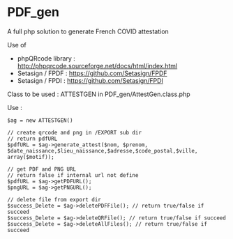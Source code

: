 # PDF_gen
A full php solution to generate French COVID attestation

Use of 
 * phpQRcode library : http://phpqrcode.sourceforge.net/docs/html/index.html
 *  Setasign / FPDF : https://github.com/Setasign/FPDF
 *  Setasign / FPDI : https://github.com/Setasign/FPDI

Class to be used : ATTESTGEN in PDF_gen/AttestGen.class.php


Use : 

```instanciate :
$ag = new ATTESTGEN()

// create qrcode and png in /EXPORT sub dir
// return pdfURL
$pdfURL = $ag->generate_attest($nom, $prenom, $date_naissance,$lieu_naissance,$adresse,$code_postal,$ville, array($motif));

// get PDF and PNG URL
// return false if internal url not define
$pdfURL = $ag->getPDFURL();
$pngURL = $ag->getPNGURL();

// delete file from export dir
$success_Delete = $ag->deletePDFFile(); // return true/false if succeed
$success_Delete = $ag->deleteQRFile(); // return true/false if succeed
$success_Delete = $ag->deleteAllFiles(); // return true/false if succeed
```
